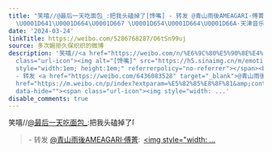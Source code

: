 ```yaml
---
title: "笑嘻//@最后一天吃面包_:把我头磕掉了[馋嘴] - 转发 @青山雨後AMEAGARI·傅菁:&ensp;傅菁 #傅菁天津音乐会# 〖 \U0001D642\U0001D664
  \U0001D641\U0001D664\U0001D667 \U0001D654\U0001D664\U0001D66A·天津音乐会..."
date: '2024-03-24'
linkTitle: https://weibo.com/5286768287/O6tSn99uj
source: 多次婉拒久保织织的微博
description: '笑嘻//<a href="https://weibo.com/n/%E6%9C%80%E5%90%8E%E4%B8%80%E5%A4%A9%E5%90%83%E9%9D%A2%E5%8C%85_">@最后一天吃面包_</a>:把我头磕掉了<span
  class="url-icon"><img alt="[馋嘴]" src="https://h5.sinaimg.cn/m/emoticon/icon/default/d_chanzui-fc1acc341b.png"
  style="width:1em; height:1em;" referrerpolicy="no-referrer"></span><br><blockquote>
  - 转发 <a href="https://weibo.com/6436083528" target="_blank">@青山雨後AMEAGARI·傅菁</a>: <a
  href="https://m.weibo.cn/p/index?extparam=%E5%82%85%E8%8F%81&amp;containerid=100808bbda4f3a28c15e70cec89c0ba08455b0"
  data-hide=""><span class="url-icon"><img style="width: ...'
disable_comments: true
---
```

笑嘻//<a href="https://weibo.com/n/%E6%9C%80%E5%90%8E%E4%B8%80%E5%A4%A9%E5%90%83%E9%9D%A2%E5%8C%85_">@最后一天吃面包_</a>:把我头磕掉了<span class="url-icon"><img alt="[馋嘴]" src="https://h5.sinaimg.cn/m/emoticon/icon/default/d_chanzui-fc1acc341b.png" style="width:1em; height:1em;" referrerpolicy="no-referrer"></span><br><blockquote> - 转发 <a href="https://weibo.com/6436083528" target="_blank">@青山雨後AMEAGARI·傅菁</a>: <a href="https://m.weibo.cn/p/index?extparam=%E5%82%85%E8%8F%81&amp;containerid=100808bbda4f3a28c15e70cec89c0ba08455b0" data-hide=""><span class="url-icon"><img style="width: ...